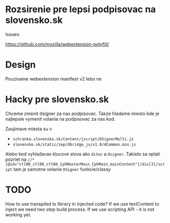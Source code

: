 # Rozsirenie pre lepsi podpisovac na slovensko.sk

Issues:

https://github.com/mozilla/webextension-polyfill/

# Design

Pouzivame webextension manifest v2 lebo ne

# Hacky pre slovensko.sk

Chceme zmenit dsigner za nas podpisovac. Takze hladame miesto kde je najlepsie
vymenit volania na podpisovac za nas kod.

Zaujimave miesta su v

- `schranka.slovensko.sk/Content/jscript/DSignerMulti.js`
- `slovensko.sk/static/zep/dbridge_js/v1.0/dCommon.min.js`

Alebo ked vyhladavas klucove slova ako `ditec` a `dsigner`.
Takisto sa oplati pozriet na `//*[@id="ctl00_ctl00_ctl00_CphMasterMain_CphMain_mainContent"]/div[3]/script` tam je samotne volanie `DSigner` funkcie/classy

# TODO

How to use transpiled ts library in injected code? If we use textContent to inject we need two step build process.
If we use scripting API - it is not working yet.
